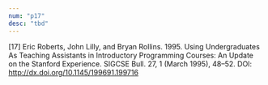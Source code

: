 ```yaml
---
num: "p17"
desc: "tbd"
---
```


[17] Eric Roberts, John Lilly, and Bryan Rollins. 1995. Using Undergraduates As Teaching Assistants in Introductory Programming Courses: An Update on the Stanford Experience. SIGCSE Bull. 27, 1 (March 1995), 48–52. DOI: 
<http://dx.doi.org/10.1145/199691.199716>





